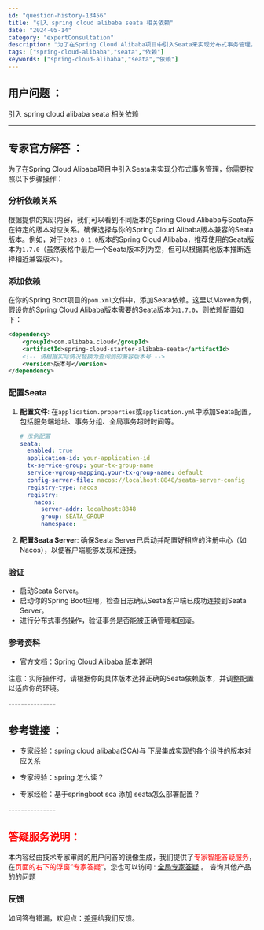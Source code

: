 ```yaml
---
id: "question-history-13456"
title: "引入 spring cloud alibaba seata 相关依赖"
date: "2024-05-14"
category: "expertConsultation"
description: "为了在Spring Cloud Alibaba项目中引入Seata来实现分布式事务管理，你需要按照以下步骤操作：### 分析依赖关系根据提供的知识内容，我们可以看到不同版本的Spring Cloud Alibaba与Seata存在特定的版本对应关系。确保选择与你的Spring Cloud Aliba"
tags: ["spring-cloud-alibaba","seata","依赖"]
keywords: ["spring-cloud-alibaba","seata","依赖"]
---
```


## 用户问题 ： 
 引入 spring cloud alibaba seata 相关依赖  

---------------
## 专家官方解答 ：

为了在Spring Cloud Alibaba项目中引入Seata来实现分布式事务管理，你需要按照以下步骤操作：

### 分析依赖关系
根据提供的知识内容，我们可以看到不同版本的Spring Cloud Alibaba与Seata存在特定的版本对应关系。确保选择与你的Spring Cloud Alibaba版本兼容的Seata版本。例如，对于`2023.0.1.0`版本的Spring Cloud Alibaba，推荐使用的Seata版本为`1.7.0`（虽然表格中最后一个Seata版本列为空，但可以根据其他版本推断选择相近兼容版本）。

### 添加依赖
在你的Spring Boot项目的`pom.xml`文件中，添加Seata依赖。这里以Maven为例，假设你的Spring Cloud Alibaba版本需要的Seata版本为`1.7.0`，则依赖配置如下：

```xml
<dependency>
    <groupId>com.alibaba.cloud</groupId>
    <artifactId>spring-cloud-starter-alibaba-seata</artifactId>
    <!-- 请根据实际情况替换为查询到的兼容版本号 -->
    <version>版本号</version>
</dependency>
```

### 配置Seata
1. **配置文件**: 在`application.properties`或`application.yml`中添加Seata配置，包括服务端地址、事务分组、全局事务超时时间等。

   ```yaml
   # 示例配置
   seata:
     enabled: true
     application-id: your-application-id
     tx-service-group: your-tx-group-name
     service-vgroup-mapping.your-tx-group-name: default
     config-server-file: nacos://localhost:8848/seata-server-config
     registry-type: nacos
     registry:
       nacos:
         server-addr: localhost:8848
         group: SEATA_GROUP
         namespace:
   ```

2. **配置Seata Server**: 确保Seata Server已启动并配置好相应的注册中心（如Nacos），以便客户端能够发现和连接。

### 验证
- 启动Seata Server。
- 启动你的Spring Boot应用，检查日志确认Seata客户端已成功连接到Seata Server。
- 进行分布式事务操作，验证事务是否能被正确管理和回滚。

### 参考资料
- 官方文档：[Spring Cloud Alibaba 版本说明](https://sca.aliyun.com/docs/2023/overview/version-explain/)
  
注意：实际操作时，请根据你的具体版本选择正确的Seata依赖版本，并调整配置以适应你的环境。


<font color="#949494">---------------</font> 


## 参考链接 ：

* 专家经验：spring cloud alibaba(SCA)与 下层集成实现的各个组件的版本对应关系 
 
 * 专家经验：spring 怎么读？ 
 
 * 专家经验：基于springboot sca 添加 seata怎么部署配置？ 


 <font color="#949494">---------------</font> 
 


## <font color="#FF0000">答疑服务说明：</font> 

本内容经由技术专家审阅的用户问答的镜像生成，我们提供了<font color="#FF0000">专家智能答疑服务</font>，在<font color="#FF0000">页面的右下的浮窗”专家答疑“</font>。您也可以访问 : [全局专家答疑](https://answer.opensource.alibaba.com/docs/intro) 。 咨询其他产品的的问题

### 反馈
如问答有错漏，欢迎点：[差评](https://ai.nacos.io/user/feedbackByEnhancerGradePOJOID?enhancerGradePOJOId=13457)给我们反馈。
